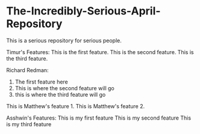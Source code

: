 # The-Incredibly-Serious-April-Repository
This is a serious repository for serious people.

Timur's Features:
This is the first feature.
This is the second feature.
This is the third feature.

Richard Redman:
1. The first feature here
2. This is where the second feature will go
3. this is where the third feature will go

This is Matthew's feature 1.
This is Matthew's feature 2.

Asshwin's Features:
This is my first feature
This is my second feature
This is my third feature